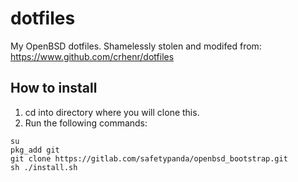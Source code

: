 # dotfiles

My OpenBSD dotfiles.
Shamelessly stolen and modifed from: https://www.github.com/crhenr/dotfiles

## How to install

1. cd into directory where you will clone this.
2. Run the following commands:
```
su
pkg_add git
git clone https://gitlab.com/safetypanda/openbsd_bootstrap.git
sh ./install.sh
```
